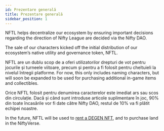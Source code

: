 ```yaml
---
id: Prezentare generală
title: Prezentare generală
sidebar_position: 1
---
```


NFTL helps decentralize our ecosystem by ensuring important decisions regarding the direction of Nifty League are decided via the Nifty DAO.

The sale of our characters kicked off the initial distribution of our ecosystem’s native utility and governance token, NFTL.

NFTL are un dublu scop de a oferi utilizatorilor drepturi de vot pentru jocurile și turneele viitoare, precum și pentru a fi folosit pentru cheltuieli la nivelul întregii platforme. For now, this only includes naming characters, but will soon be expanded to be used for purchasing additional in-game items and collectibles.

Orice NFTL folosit pentru denumirea caracterelor este imediat ars sau scos din circulație. Dacă și când sunt introduse articole suplimentare în joc, 90% din toate încasările vor fi date către Nifty DAO, restul de 10% va fi plătit echipei noastre.

In the future, NFTL will be used to [rent a DEGEN NFT](http://localhost:3000/guides/rentals/rental-overview), and to purchase land in the NiftyVerse.
